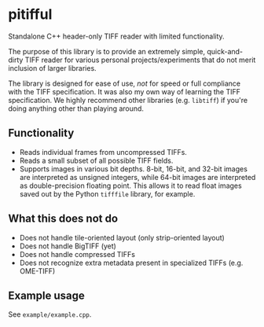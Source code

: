 # pitifful
Standalone C++ header-only TIFF reader with limited functionality.

The purpose of this library is to provide an extremely simple, quick-and-dirty TIFF reader for
various personal projects/experiments that do not merit inclusion of larger libraries.

The library is designed for ease of use, _not_ for speed or full compliance with
the TIFF specification. It was also my own way of learning the TIFF specification.
We highly recommend other libraries (e.g. `libtiff`) if you're doing anything other than playing around.

## Functionality
 - Reads individual frames from uncompressed TIFFs.
 - Reads a small subset of all possible TIFF fields.
 - Supports images in various bit depths. 8-bit, 16-bit, and 32-bit images are interpreted as unsigned integers, while 64-bit images are interpreted as double-precision floating point. This allows it to read float images saved out by the Python `tifffile` library, for example.

## What this does not do
 - Does not handle tile-oriented layout (only strip-oriented layout)
 - Does not handle BigTIFF (yet)
 - Does not handle compressed TIFFs
 - Does not recognize extra metadata present in specialized TIFFs (e.g. OME-TIFF)

## Example usage

See `example/example.cpp`.
